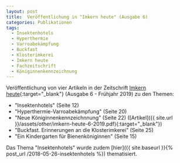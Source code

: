 ```yaml
---
layout: post
title:  Veröffentlichung in "Imkern heute" (Ausgabe 6)
categories: Publikationen
tags:
  - Insektenhotels
  - Hyperthermie
  - Varroabekämpfung
  - Buckfast
  - Klosterimkerei
  - Imkern heute
  - Fachzeitschrift
  - Königinnenkennzeichnung
---
```


Veröffentlichung von vier Artikeln in der Zeitschrift [Imkern heute](http://meinesteirische.at){:target="_blank"} (Ausgabe 6 - Frühjahr 2019) zu den Themen:

- "Insektenhotels" (Seite 12)
- "Hyperthermie-Varroabekämpfung" (Seite 20)
- "Neue Königinnenkennzeichnnung" (Seite 22) ([Artikel]({{ site.url }}/assets/other/imkern-heute-6-2019.pdf){:target="_blank"})
- "Buckfast. Erinnerungen an die Klosterimkerei" (Seite 25)
- "Ein Kindergarten für Bienenköniginnen" (Seite 15)

Das Thema "Insektenhotels" wurde zudem [hier]({{ site.baseurl }}{% post_url /2018-05-26-insektenhotels %}) thematisiert.
